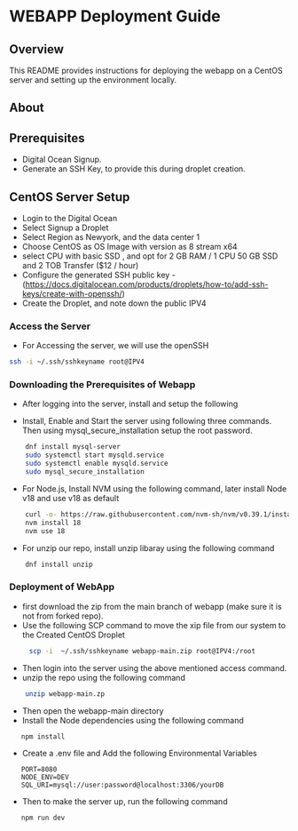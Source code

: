 # WEBAPP Deployment Guide

## Overview

This README provides instructions for deploying the webapp on a CentOS server and setting up the environment locally.

## About

## Prerequisites

- Digital Ocean Signup.
- Generate an SSH Key, to provide this during droplet creation.

## CentOS Server Setup
- Login to the Digital Ocean 
- Select Signup a Droplet
- Select Region as  Newyork, and the data center 1
- Choose CentOS as OS Image with version as 8 stream x64
- select CPU with basic SSD , and opt for 2 GB RAM / 1 CPU 50 GB SSD and 2 TOB Transfer ($12 / hour)
- Configure the generated SSH public key - (https://docs.digitalocean.com/products/droplets/how-to/add-ssh-keys/create-with-openssh/)
- Create the Droplet, and note down the public IPV4

### Access the Server
- For Accessing the server, we will use the openSSH

```bash
ssh -i ~/.ssh/sshkeyname root@IPV4
```

### Downloading the Prerequisites of Webapp
- After logging into the server, install and setup the following

- Install, Enable and Start the server using following three commands. Then using mysql_secure_installation setup the root password.

```bash
    dnf install mysql-server
    sudo systemctl start mysqld.service
    sudo systemctl enable mysqld.service
    sudo mysql_secure_installation
```

- For Node.js, Install NVM using the following command, later install Node v18 and use v18 as default

```bash
    curl -o- https://raw.githubusercontent.com/nvm-sh/nvm/v0.39.1/install.sh | bash
    nvm install 18
    nvm use 18
```

- For unzip our repo, install unzip libaray using the following command

```bash
    dnf install unzip
```


### Deployment of WebApp
 - first download the zip from the main branch of webapp (make sure it is not from forked repo).
 - Use the following SCP command to move the xip file from our system to the Created CentOS Droplet
```bash
     scp -i  ~/.ssh/sshkeyname webapp-main.zip root@IPV4:/root
```
- Then login into the server using the above mentioned access command.
- unzip the repo using the following command

```bash
    unzip webapp-main.zp
```
 - Then open the webapp-main directory
 - Install the Node dependencies using the following command

 ```bash
    npm install
 ```
 - Create a .env file and Add the following Environmental Variables

 ```env
    PORT=8080
    NODE_ENV=DEV
    SQL_URI=mysql://user:password@localhost:3306/yourDB
 ```

 - Then to make the server up, run the following command

 ```bash
    npm run dev
 ```
